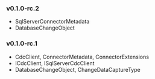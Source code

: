 ﻿### v0.1.0-rc.2
- SqlServerConnectorMetadata
- DatabaseChangeObject<TEntity>

### v0.1.0-rc.1
- CdcClient, ConnectorMetadata, ConnectorExtensions
- ICdcClient, ISqlServerCdcClient
- DatabaseChangeObject, ChangeDataCaptureType